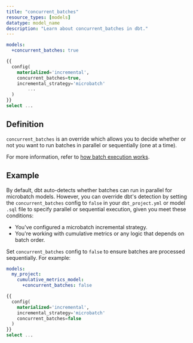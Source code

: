 ```yaml
---
title: "concurrent_batches"
resource_types: [models]
datatype: model_name
description: "Learn about concurrent_batches in dbt."
---
```


<VersionCallout version="1.9" />

<Tabs>
<TabItem value="Project file">


<File name='dbt_project.yml'>

```yaml
models:
  +concurrent_batches: true
```

</File>

</TabItem>


<TabItem value="sql file">

<File name='models/my_model.sql'>

```sql
{{
  config(
    materialized='incremental',
    concurrent_batches=true,
    incremental_strategy='microbatch'
        ...
  )
}}
select ...
```

</File>

</TabItem>
</Tabs>

## Definition

`concurrent_batches` is an override which allows you to decide whether or not you want to run batches in parallel or sequentially (one at a time).

For more information, refer to [how batch execution works](/docs/build/incremental-microbatch#how-parallel-batch-execution-works).
## Example

By default, dbt auto-detects whether batches can run in parallel for microbatch models. However, you can override dbt's detection by setting the `concurrent_batches` config to `false` in your `dbt_project.yml` or model `.sql` file to specify parallel or sequential execution, given you meet these conditions: 
* You've configured a microbatch incremental strategy.
* You're working with cumulative metrics or any logic that depends on batch order.

Set `concurrent_batches` config to `false` to ensure batches are processed sequentially. For example: 

<File name='dbt_project.yml'>

```yaml
models:
  my_project:
    cumulative_metrics_model:
      +concurrent_batches: false
```
</File>


<File name='models/my_model.sql'>

```sql
{{
  config(
    materialized='incremental',
    incremental_strategy='microbatch'
    concurrent_batches=false
  )
}}
select ...

```
</File>


